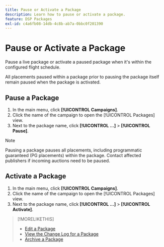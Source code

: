 ```yaml
---
title: Pause or Activate a Package
description: Learn how to pause or activate a package.
feature: DSP Packages
exl-id: c4a6fb08-14db-4c8b-ab7a-0bbc0f201390
---
```

# Pause or Activate a Package

Pause a live package or activate a paused package when it's within the configured flight schedule. 

All placements paused within a package prior to pausing the package itself remain paused when the package is activated. 

## Pause a Package

1. In the main menu, click **[!UICONTROL Campaigns]**.
1. Click the name of the campaign to open the [!UICONTROL Packages] view.
1. Next to the package name, click  **[!UICONTROL ...]** > **[!UICONTROL Pause]**.

>[!NOTE]
>
>Pausing a package pauses all placements, including programmatic guaranteed (PG placements) within the package. Contact affected publishers if incoming auctions need to be paused.

## Activate a Package

1. In the main menu, click **[!UICONTROL Campaigns]**.
1. Click the name of the campaign to open the [!UICONTROL Packages] view.
1. Next to the package name, click  **[!UICONTROL ...]** > **[!UICONTROL Activate]**.

>[!MORELIKETHIS]
>
>* [Edit a Package](package-edit.md)
>* [View the Change Log for a Package](package-change-log.md)
>* [Archive a Package](package-archive-unarchive.md)
